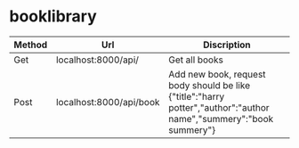 # booklibrary


Method | Url | Discription | 
---- | --------------- | ------------
Get | localhost:8000/api/ | Get all books
Post | localhost:8000/api/book | Add new book, request body should be like {"title":"harry potter","author":"author name","summery":"book summery"}
